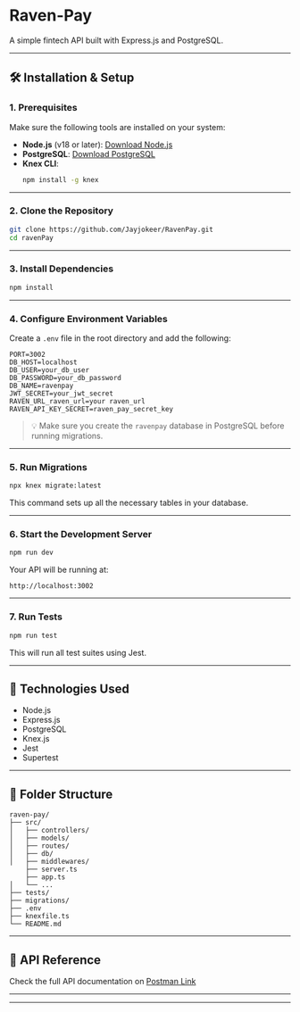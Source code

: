 # Raven-Pay

A simple fintech API built with Express.js and PostgreSQL.

---

## 🛠️ Installation & Setup

### 1. Prerequisites

Make sure the following tools are installed on your system:

- **Node.js** (v18 or later): [Download Node.js](https://nodejs.org/)
- **PostgreSQL**: [Download PostgreSQL](https://www.postgresql.org/download/)
- **Knex CLI**:
  ```bash
  npm install -g knex
  ```

---

### 2. Clone the Repository

```bash
git clone https://github.com/Jayjokeer/RavenPay.git
cd ravenPay
```

---

### 3. Install Dependencies

```bash
npm install
```

---

### 4. Configure Environment Variables

Create a `.env` file in the root directory and add the following:

```env
PORT=3002
DB_HOST=localhost
DB_USER=your_db_user
DB_PASSWORD=your_db_password
DB_NAME=ravenpay
JWT_SECRET=your_jwt_secret
RAVEN_URL_raven_url=your raven_url
RAVEN_API_KEY_SECRET=raven_pay_secret_key
```

> 💡 Make sure you create the `ravenpay` database in PostgreSQL before running migrations.

---

### 5. Run Migrations

```bash
npx knex migrate:latest
```

This command sets up all the necessary tables in your database.

---

### 6. Start the Development Server

```bash
npm run dev
```

Your API will be running at:

```
http://localhost:3002
```

---

### 7. Run Tests

```bash
npm run test
```

This will run all test suites using Jest.

---

## 🚀 Technologies Used

- Node.js
- Express.js
- PostgreSQL
- Knex.js
- Jest
- Supertest

---

## 📂 Folder Structure

```
raven-pay/
├── src/
│   ├── controllers/
│   ├── models/
│   ├── routes/
│   ├── db/
│   ├── middlewares/
    ├── server.ts
    ├── app.ts
│   └── ...
├── tests/
├── migrations/
├── .env
├── knexfile.ts
└── README.md
```

---

## 📮 API Reference

Check the full API documentation on [Postman Link](https://www.postman.com/dev-demons/workspace/public-workspace/collection/26660523-99bc3f30-840f-48fc-b115-04324744926a?action=share&creator=26660523)

---
---
